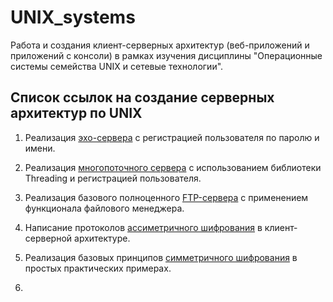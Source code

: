 # UNIX_systems


Работа и создания клиент-серверных архитектур (веб-приложений и приложений с консоли) в рамках изучения дисциплины "Операционные системы семейства UNIX и сетевые технологии".

## Список ссылок на создание серверных архитектур по UNIX

1. Реализация [эхо-сервера](https://github.com/Valyaevgeorgiy/Server_python/tree/main/Echo_server) с регистрацией пользователя по паролю и имени.

2. Реализация [многопоточного сервера](https://github.com/Valyaevgeorgiy/Server_python/tree/main/Thread_server) с использованием библиотеки Threading и регистрацией пользователя.

3. Реализация базового полноценного [FTP-сервера](https://github.com/Valyaevgeorgiy/UNIX_systems/tree/main/FTP_Server) с применением функционала файлового менеджера.

4. Написание протоколов [ассиметричного шифрования](https://github.com/Valyaevgeorgiy/UNIX_systems/tree/main/Encryption_methods/Assymetric_encryption) в клиент-серверной архитектуре.

5. Реализация базовых принципов [симметричного шифрования](https://github.com/Valyaevgeorgiy/UNIX_systems/tree/main/Encryption_methods/Assymetric_encryption) в простых практических примерах.

6. 
